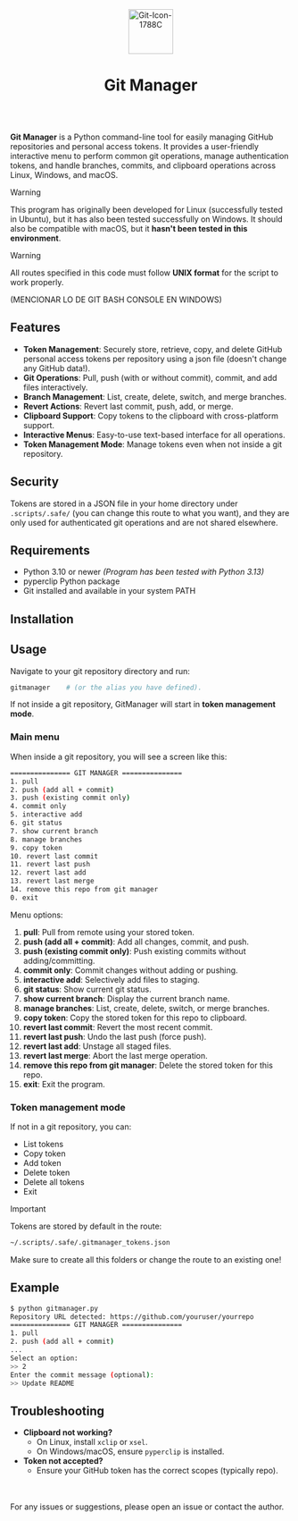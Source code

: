 <div align="center">
  <img width="80" height="80" alt="Git-Icon-1788C" src="https://github.com/user-attachments/assets/a0385a6f-6304-40c2-af95-3c76da4b5cee" />
  <h1 align="center">Git Manager</h1>
</div>
<br /><br />

**Git Manager** is a Python command-line tool for easily managing GitHub repositories and personal access tokens. It provides a user-friendly interactive menu to perform common git operations, manage authentication tokens, and handle branches, commits, and clipboard operations across Linux, Windows, and macOS.
> [!WARNING]
> This program has originally been developed for Linux (successfully tested in Ubuntu), but it has also been tested successfully on Windows. It should also be compatible with macOS, but it **hasn't been tested in this environment**.

> [!WARNING]
> All routes specified in this code must follow **UNIX format** for the script to work properly.

(MENCIONAR LO DE GIT BASH CONSOLE EN WINDOWS)

## Features
* **Token Management**: Securely store, retrieve, copy, and delete GitHub personal access tokens per repository using a json file (doesn't change any GitHub data!).
* **Git Operations**: Pull, push (with or without commit), commit, and add files interactively.
* **Branch Management**: List, create, delete, switch, and merge branches.
* **Revert Actions**: Revert last commit, push, add, or merge.
* **Clipboard Support**: Copy tokens to the clipboard with cross-platform support.
* **Interactive Menus**: Easy-to-use text-based interface for all operations.
* **Token Management Mode**: Manage tokens even when not inside a git repository.

## Security
Tokens are stored in a JSON file in your home directory under `.scripts/.safe/` (you can change this route to what you want), and they are only used for authenticated git operations and are not shared elsewhere.

## Requirements
* Python 3.10 or newer *(Program has been tested with Python 3.13)*
* pyperclip Python package
* Git installed and available in your system PATH

## Installation

## Usage
Navigate to your git repository directory and run:
```bash
gitmanager    # (or the alias you have defined).
```
If not inside a git repository, GitManager will start in **token management mode**.

### Main menu
When inside a git repository, you will see a screen like this:
```bash
=============== GIT MANAGER ===============
1. pull
2. push (add all + commit)
3. push (existing commit only)
4. commit only
5. interactive add
6. git status
7. show current branch
8. manage branches
9. copy token
10. revert last commit
11. revert last push
12. revert last add
13. revert last merge
14. remove this repo from git manager
0. exit
```
Menu options:
1. **pull**: Pull from remote using your stored token.
2. **push (add all + commit)**: Add all changes, commit, and push.
3. **push (existing commit only)**: Push existing commits without adding/committing.
4. **commit only**: Commit changes without adding or pushing.
5. **interactive add**: Selectively add files to staging.
6. **git status**: Show current git status.
7. **show current branch**: Display the current branch name.
8. **manage branches**: List, create, delete, switch, or merge branches.
9. **copy token**: Copy the stored token for this repo to clipboard.
10. **revert last commit**: Revert the most recent commit.
11. **revert last push**: Undo the last push (force push).
12. **revert last add**: Unstage all staged files.
13. **revert last merge**: Abort the last merge operation.
14. **remove this repo from git manager**: Delete the stored token for this repo.
0. **exit**: Exit the program.

### Token management mode
If not in a git repository, you can:
* List tokens
* Copy token
* Add token
* Delete token
* Delete all tokens
* Exit

> [!IMPORTANT]
> Tokens are stored by default in the route:
> ```bash
> ~/.scripts/.safe/.gitmanager_tokens.json
> ```
> Make sure to create all this folders or change the route to an existing one!

## Example
```bash
$ python gitmanager.py
Repository URL detected: https://github.com/youruser/yourrepo
=============== GIT MANAGER ===============
1. pull
2. push (add all + commit)
...
Select an option:
>> 2
Enter the commit message (optional):
>> Update README
```

## Troubleshooting
* **Clipboard not working?**
  * On Linux, install `xclip` or `xsel`.
  * On Windows/macOS, ensure `pyperclip` is installed.
* **Token not accepted?**
  * Ensure your GitHub token has the correct scopes (typically repo).

<br /><br />
For any issues or suggestions, please open an issue or contact the author.
